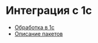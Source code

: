 # Интеграция с 1с

* [Обработка в 1с](obrabotka-v-1s.md)
* [Описание пакетов](pakety-v-it-enterprise/)
